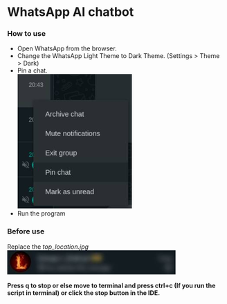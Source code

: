 # WhatsApp AI chatbot

### How to use

- Open WhatsApp from the browser.
- Change the WhatsApp Light Theme to Dark Theme. (Settings > Theme > Dark)
- Pin a chat. <br>
![pin_chat](ss/pin_chat.jpg?raw=true "Pin Chat")<br>
- Run the program

### Before use
  
Replace the<i> top_location.jpg</i> <br>
![top_location](ss/top_location.jpg?raw=true "Top Location")<br>


<b>Press q to stop or else move to terminal and press ctrl+c (If you run the script in terminal) or click the stop 
button in the IDE.</b>
